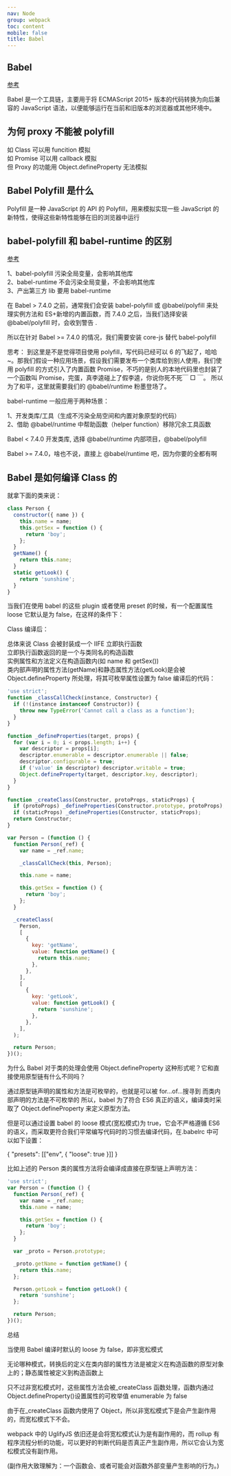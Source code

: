 ```yaml
---
nav: Node
group: webpack
toc: content
mobile: false
title: Babel
---
```


## Babel

<a target="_blank" href="https://juejin.cn/post/6844904008679686152">参考</a>

Babel 是一个工具链，主要用于将 ECMAScript 2015+ 版本的代码转换为向后兼容的 JavaScript 语法，以便能够运行在当前和旧版本的浏览器或其他环境中。

## 为何 proxy 不能被 polyfill

如 Class 可以用 funcition 模拟<br/>
如 Promise 可以用 callback 模拟<br/>
但 Proxy 的功能用 Object.defineProperty 无法模拟<br/>

## Babel Polyfill 是什么

Polyfill 是一种 JavaScript 的 API 的 Polyfill，用来模拟实现一些 JavaScript 的新特性，使得这些新特性能够在旧的浏览器中运行

## babel-polyfill 和 babel-runtime 的区别

<a target="_blank" href="https://juejin.cn/post/6844903869353295879?searchId=20230718094626F6E170D8E496316FE991">参考</a>

1、babel-polyfill 污染全局变量，会影响其他库<br/>
2、babel-runtime 不会污染全局变量，不会影响其他库<br/>
3、产出第三方 lib 要用 babel-runtime<br/>

在 Babel > 7.4.0 之前，通常我们会安装 babel-polyfill 或 @babel/polyfill 来处理实例方法和 ES+新增的内置函数，而 7.4.0 之后，当我们选择安装 @babel/polyfill 时，会收到警告 .<br/>

所以在针对 Babel >= 7.4.0 的情况，我们需要安装 core-js 替代 babel-polyfill<br/>

思考： 到这里是不是觉得项目使用 polyfill，写代码已经可以 6 的飞起了，哈哈~。那我们假设一种应用场景，假设我们需要发布一个类库给到别人使用，我们使用 polyfill 的方式引入了内置函数 Promise，不巧的是别人的本地代码里也封装了一个函数叫 Promise，完蛋，真李逵碰上了假李逵，你说你死不死￣ □ ￣。
所以为了和平，这里就需要我们的 @babel/runtime 粉墨登场了。<br/>

babel-runtime 一般应用于两种场景：<br/>

1、开发类库/工具（生成不污染全局空间和内置对象原型的代码）<br/>
2、借助 @babel/runtime 中帮助函数（helper function）移除冗余工具函数<br/>

Babel < 7.4.0
开发类库, 选择 @babel/runtime
内部项目，@babel/polyfill

Babel >= 7.4.0，啥也不说，直接上 @babel/runtime 吧，因为你要的全都有啊

## Babel 是如何编译 Class 的

就拿下面的类来说：

```js
class Person {
  constructor({ name }) {
    this.name = name;
    this.getSex = function () {
      return 'boy';
    };
  }
  getName() {
    return this.name;
  }
  static getLook() {
    return 'sunshine';
  }
}
```

当我们在使用 babel 的这些 plugin 或者使用 preset 的时候，有一个配置属性 loose 它默认是为 false，在这样的条件下：

Class 编译后：

总体来说 Class 会被封装成一个 IIFE 立即执行函数<br/>
立即执行函数返回的是一个与类同名的构造函数<br/>
实例属性和方法定义在构造函数内(如 name 和 getSex())<br/>
类内部声明的属性方法(getName)和静态属性方法(getLook)是会被 Object.defineProperty 所处理，将其可枚举属性设置为 false
编译后的代码：

```js
'use strict';
function _classCallCheck(instance, Constructor) {
  if (!(instance instanceof Constructor)) {
    throw new TypeError('Cannot call a class as a function');
  }
}

function _defineProperties(target, props) {
  for (var i = 0; i < props.length; i++) {
    var descriptor = props[i];
    descriptor.enumerable = descriptor.enumerable || false;
    descriptor.configurable = true;
    if ('value' in descriptor) descriptor.writable = true;
    Object.defineProperty(target, descriptor.key, descriptor);
  }
}

function _createClass(Constructor, protoProps, staticProps) {
  if (protoProps) _defineProperties(Constructor.prototype, protoProps);
  if (staticProps) _defineProperties(Constructor, staticProps);
  return Constructor;
}

var Person = (function () {
  function Person(_ref) {
    var name = _ref.name;

    _classCallCheck(this, Person);

    this.name = name;

    this.getSex = function () {
      return 'boy';
    };
  }

  _createClass(
    Person,
    [
      {
        key: 'getName',
        value: function getName() {
          return this.name;
        },
      },
    ],
    [
      {
        key: 'getLook',
        value: function getLook() {
          return 'sunshine';
        },
      },
    ],
  );

  return Person;
})();
```

为什么 Babel 对于类的处理会使用 Object.defineProperty 这种形式呢？它和直接使用原型链有什么不同吗？

通过原型链声明的属性和方法是可枚举的，也就是可以被 for...of...搜寻到
而类内部声明的方法是不可枚举的
所以，babel 为了符合 ES6 真正的语义，编译类时采取了 Object.defineProperty 来定义原型方法。

但是可以通过设置 babel 的 loose 模式(宽松模式)为 true，它会不严格遵循 ES6 的语义，而采取更符合我们平常编写代码时的习惯去编译代码，在.babelrc 中可以如下设置：

{
"presets": [["env", { "loose": true }]]
}

比如上述的 Person 类的属性方法将会编译成直接在原型链上声明方法：

```js
'use strict';
var Person = (function () {
  function Person(_ref) {
    var name = _ref.name;
    this.name = name;

    this.getSex = function () {
      return 'boy';
    };
  }

  var _proto = Person.prototype;

  _proto.getName = function getName() {
    return this.name;
  };

  Person.getLook = function getLook() {
    return 'sunshine';
  };

  return Person;
})();
```

总结

当使用 Babel 编译时默认的 loose 为 false，即非宽松模式

无论哪种模式，转换后的定义在类内部的属性方法是被定义在构造函数的原型对象上的；静态属性被定义到构造函数上

只不过非宽松模式时，这些属性方法会被\_createClass 函数处理，函数内通过 Object.defineProperty()设置属性的可枚举值 enumerable 为 false

由于在\_createClass 函数内使用了 Object，所以非宽松模式下是会产生副作用的，而宽松模式下不会。

webpack 中的 UglifyJS 依旧还是会将宽松模式认为是有副作用的，而 rollup 有程序流程分析的功能，可以更好的判断代码是否真正产生副作用，所以它会认为宽松模式没有副作用。

(副作用大致理解为：一个函数会、或者可能会对函数外部变量产生影响的行为。)
